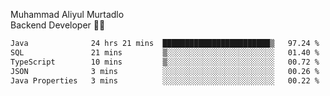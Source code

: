 Muhammad Aliyul Murtadlo
<br>
Backend Developer 👨‍💻
<br>
<!--START_SECTION:waka-->

```txt
Java              24 hrs 21 mins  ████████████████████████▒   97.24 %
SQL               21 mins         ▒░░░░░░░░░░░░░░░░░░░░░░░░   01.40 %
TypeScript        10 mins         ▒░░░░░░░░░░░░░░░░░░░░░░░░   00.72 %
JSON              3 mins          ░░░░░░░░░░░░░░░░░░░░░░░░░   00.26 %
Java Properties   3 mins          ░░░░░░░░░░░░░░░░░░░░░░░░░   00.22 %
```

<!--END_SECTION:waka-->
